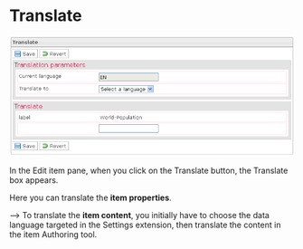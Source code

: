 <!--
parent:
    title: Manage_Items
author:
    - 'Jérôme Bogaerts'
created_at: '2012-03-16 17:18:39'
updated_at: '2013-03-13 13:30:45'
tags:
    - 'Manage Items'
-->

Translate
=========

![](../resources/items-translate.png)

In the Edit item pane, when you click on the Translate button, the Translate box appears.

Here you can translate the **item properties**.

—\> To translate the **item content**, you initially have to choose the data language targeted in the Settings extension, then translate the content in the item Authoring tool.

